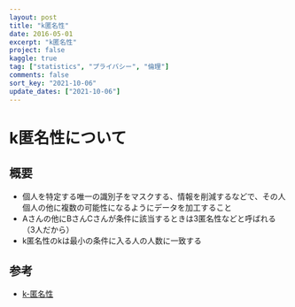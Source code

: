 ```yaml
---
layout: post
title: "k匿名性"
date: 2016-05-01
excerpt: "k匿名性"
project: false
kaggle: true
tag: ["statistics", "プライバシー", "倫理"]
comments: false
sort_key: "2021-10-06"
update_dates: ["2021-10-06"]
---
```


# k匿名性について

## 概要
 - 個人を特定する唯一の識別子をマスクする、情報を削減するなどで、その人個人の他に複数の可能性になるようにデータを加工すること
 - Aさんの他にBさんCさんが条件に該当するときは3匿名性などと呼ばれる（3人だから）
 - k匿名性のkは最小の条件に入る人の人数に一致する

## 参考
 - [k-匿名性](https://ja.wikipedia.org/wiki/K-%E5%8C%BF%E5%90%8D%E6%80%A7)
